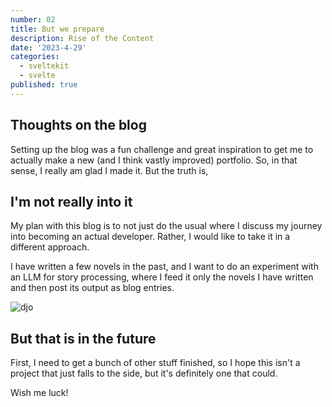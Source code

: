 ```yaml
---
number: 02
title: But we prepare
description: Rise of the Content
date: '2023-4-29'
categories:
  - sveltekit
  - svelte
published: true
---
```


## Thoughts on the blog

Setting up the blog was a fun challenge and great inspiration to get me to actually make a new (and I think vastly improved) portfolio. So, in that sense, I really am glad I made it. But the truth is,

## I'm not really into it

My plan with this blog is to not just do the usual where I discuss my journey into becoming an actual developer. Rather, I would like to take it in a different approach.

I have written a few novels in the past, and I want to do an experiment with an LLM for story processing, where I feed it only the novels I have written and then post its output as blog entries.

![djo](favicon.ico)

## But that is in the future

First, I need to get a bunch of other stuff finished, so I hope this isn't a project that just falls to the side, but it's definitely one that could.

Wish me luck!
